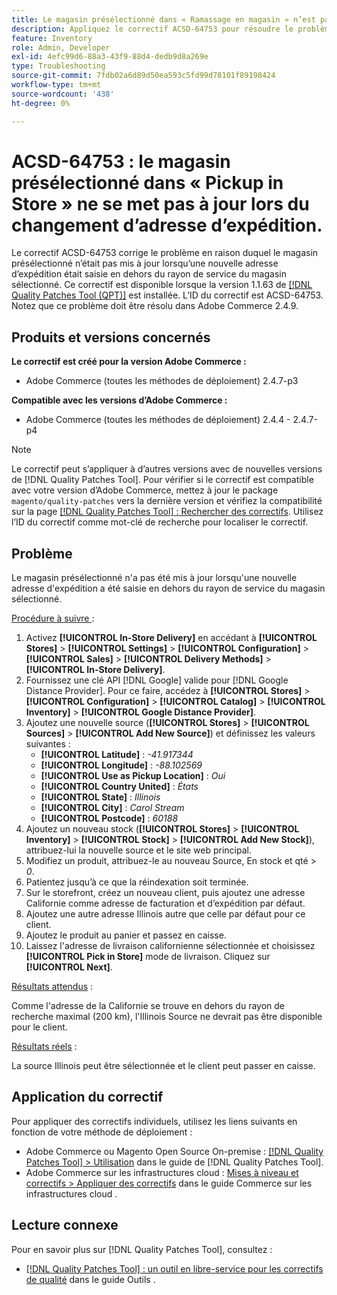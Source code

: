 ```yaml
---
title: Le magasin présélectionné dans « Ramassage en magasin » n’est pas mis à jour lors du changement d’adresse de livraison.
description: Appliquez le correctif ACSD-64753 pour résoudre le problème d’Adobe Commerce en raison duquel le magasin présélectionné ne s’est pas mis à jour lorsqu’une nouvelle adresse de livraison a été saisie en dehors du rayon de service du magasin sélectionné.
feature: Inventory
role: Admin, Developer
exl-id: 4efc99d6-88a3-43f9-88d4-dedb9d8a269e
type: Troubleshooting
source-git-commit: 7fdb02a6d89d50ea593c5fd99d78101f89198424
workflow-type: tm+mt
source-wordcount: '438'
ht-degree: 0%

---
```


# ACSD-64753 : le magasin présélectionné dans « Pickup in Store » ne se met pas à jour lors du changement d’adresse d’expédition.

Le correctif ACSD-64753 corrige le problème en raison duquel le magasin présélectionné n’était pas mis à jour lorsqu’une nouvelle adresse d’expédition était saisie en dehors du rayon de service du magasin sélectionné. Ce correctif est disponible lorsque la version 1.1.63 de [[!DNL Quality Patches Tool (QPT)]](/help/tools/quality-patches-tool/quality-patches-tool-to-self-serve-quality-patches.md) est installée. L’ID du correctif est ACSD-64753. Notez que ce problème doit être résolu dans Adobe Commerce 2.4.9.

## Produits et versions concernés

**Le correctif est créé pour la version Adobe Commerce :**

* Adobe Commerce (toutes les méthodes de déploiement) 2.4.7-p3

**Compatible avec les versions d’Adobe Commerce :**

* Adobe Commerce (toutes les méthodes de déploiement) 2.4.4 - 2.4.7-p4

>[!NOTE]
>
>Le correctif peut s’appliquer à d’autres versions avec de nouvelles versions de [!DNL Quality Patches Tool]. Pour vérifier si le correctif est compatible avec votre version d’Adobe Commerce, mettez à jour le package `magento/quality-patches` vers la dernière version et vérifiez la compatibilité sur la page [[!DNL Quality Patches Tool] : Rechercher des correctifs](https://experienceleague.adobe.com/tools/commerce-quality-patches/index.html). Utilisez l’ID du correctif comme mot-clé de recherche pour localiser le correctif.

## Problème

Le magasin présélectionné n&#39;a pas été mis à jour lorsqu&#39;une nouvelle adresse d&#39;expédition a été saisie en dehors du rayon de service du magasin sélectionné.

<u>Procédure à suivre </u> :

1. Activez **[!UICONTROL In-Store Delivery]** en accédant à **[!UICONTROL Stores]** > **[!UICONTROL Settings]** > **[!UICONTROL Configuration]** > **[!UICONTROL Sales]** > **[!UICONTROL Delivery Methods]** > **[!UICONTROL In-Store Delivery]**.
1. Fournissez une clé API [!DNL Google] valide pour [!DNL Google Distance Provider]. Pour ce faire, accédez à **[!UICONTROL Stores]** > **[!UICONTROL Configuration]** > **[!UICONTROL Catalog]** > **[!UICONTROL Inventory]** > **[!UICONTROL Google Distance Provider]**.
1. Ajoutez une nouvelle source (**[!UICONTROL Stores]** > **[!UICONTROL Sources]** > **[!UICONTROL Add New Source]**) et définissez les valeurs suivantes :
   * **[!UICONTROL Latitude]** : *-41.917344*
   * **[!UICONTROL Longitude]** : *-88.102569*
   * **[!UICONTROL Use as Pickup Location]** : *Oui*
   * **[!UICONTROL Country United]** : *États*
   * **[!UICONTROL State]** : *Illinois*
   * **[!UICONTROL City]** : *Carol Stream*
   * **[!UICONTROL Postcode]** : *60188*
1. Ajoutez un nouveau stock (**[!UICONTROL Stores]** > **[!UICONTROL Inventory]** > **[!UICONTROL Stock]** > **[!UICONTROL Add New Stock]**), attribuez-lui la nouvelle source et le site web principal.
1. Modifiez un produit, attribuez-le au nouveau Source, En stock et qté > *0*.
1. Patientez jusqu’à ce que la réindexation soit terminée.
1. Sur le storefront, créez un nouveau client, puis ajoutez une adresse Californie comme adresse de facturation et d’expédition par défaut.
1. Ajoutez une autre adresse Illinois autre que celle par défaut pour ce client.
1. Ajoutez le produit au panier et passez en caisse.
1. Laissez l&#39;adresse de livraison californienne sélectionnée et choisissez **[!UICONTROL Pick in Store]** mode de livraison. Cliquez sur **[!UICONTROL Next]**.

<u>Résultats attendus</u> :

Comme l&#39;adresse de la Californie se trouve en dehors du rayon de recherche maximal (200 km), l&#39;Illinois Source ne devrait pas être disponible pour le client.

<u>Résultats réels</u> :

La source Illinois peut être sélectionnée et le client peut passer en caisse.

## Application du correctif

Pour appliquer des correctifs individuels, utilisez les liens suivants en fonction de votre méthode de déploiement :

* Adobe Commerce ou Magento Open Source On-premise : [[!DNL Quality Patches Tool] > Utilisation](/help/tools/quality-patches-tool/usage.md) dans le guide de [!DNL Quality Patches Tool].
* Adobe Commerce sur les infrastructures cloud : [Mises à niveau et correctifs > Appliquer des correctifs](https://experienceleague.adobe.com/docs/commerce-cloud-service/user-guide/develop/upgrade/apply-patches.html) dans le guide Commerce sur les infrastructures cloud .

## Lecture connexe

Pour en savoir plus sur [!DNL Quality Patches Tool], consultez :

* [[!DNL Quality Patches Tool] : un outil en libre-service pour les correctifs de qualité](/help/tools/quality-patches-tool/quality-patches-tool-to-self-serve-quality-patches.md) dans le guide Outils .
